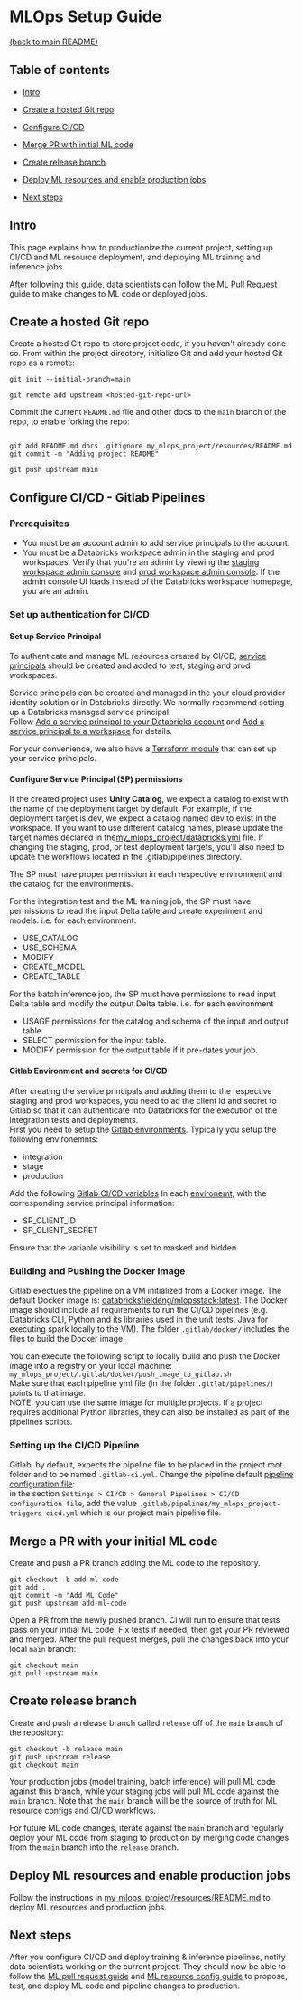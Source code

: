 # MLOps Setup Guide
[(back to main README)](../README.md)

## Table of contents
* [Intro](#intro)
* [Create a hosted Git repo](#create-a-hosted-git-repo)
* [Configure CI/CD](#configure-cicd---gitlab)
* [Merge PR with initial ML code](#merge-a-pr-with-your-initial-ml-code)
* [Create release branch](#create-release-branch)

* [Deploy ML resources and enable production jobs](#deploy-ml-resources-and-enable-production-jobs)
* [Next steps](#next-steps)

## Intro
This page explains how to productionize the current project, setting up CI/CD and
ML resource deployment, and deploying ML training and inference jobs.

After following this guide, data scientists can follow the [ML Pull Request](ml-pull-request.md) guide to make changes to ML code or deployed jobs.

## Create a hosted Git repo
Create a hosted Git repo to store project code, if you haven't already done so. From within the project
directory, initialize Git and add your hosted Git repo as a remote:
```
git init --initial-branch=main
```

```
git remote add upstream <hosted-git-repo-url>
```

Commit the current `README.md` file and other docs to the `main` branch of the repo, to enable forking the repo:
```

git add README.md docs .gitignore my_mlops_project/resources/README.md
git commit -m "Adding project README"

git push upstream main
```


## Configure CI/CD - Gitlab Pipelines

### Prerequisites
* You must be an account admin to add service principals to the account.
* You must be a Databricks workspace admin in the staging and prod workspaces. Verify that you're an admin by viewing the
  [staging workspace admin console](https://your-staging-workspace.cloud.databricks.com#setting/accounts) and
  [prod workspace admin console](https://your-prod-workspace.cloud.databricks.com#setting/accounts). If
  the admin console UI loads instead of the Databricks workspace homepage, you are an admin.

### Set up authentication for CI/CD
#### Set up Service Principal
To authenticate and manage ML resources created by CI/CD, 
[service principals](https://docs.databricks.com/administration-guide/users-groups/service-principals)
should be created and added to test, staging and prod workspaces.

Service principals can be created and managed in the your cloud provider identity solution or in Databricks directly. We normally recommend setting up a Databricks managed service principal.  
Follow [Add a service principal to your Databricks account](https://docs.databricks.com/administration-guide/users-groups/service-principals.html#add-a-service-principal-to-your-databricks-account)
and [Add a service principal to a workspace](https://docs.databricks.com/administration-guide/users-groups/service-principals.html#add-a-service-principal-to-a-workspace)
for details.


For your convenience, we also have a [Terraform module](https://registry.terraform.io/modules/databricks/mlops-aws-project/databricks/latest) that can set up your service principals.


#### Configure Service Principal (SP) permissions 
If the created project uses **Unity Catalog**, we expect a catalog to exist with the name of the deployment target by default. 
For example, if the deployment target is dev, we expect a catalog named dev to exist in the workspace. 
If you want to use different catalog names, please update the target names declared in the[my_mlops_project/databricks.yml](../my_mlops_project/databricks.yml) file.
If changing the staging, prod, or test deployment targets, you'll also need to update the workflows located in the .gitlab/pipelines directory.

The SP must have proper permission in each respective environment and the catalog for the environments.

For the integration test and the ML training job, the SP must have permissions to read the input Delta table and create experiment and models. 
i.e. for each environment:
- USE_CATALOG
- USE_SCHEMA
- MODIFY
- CREATE_MODEL
- CREATE_TABLE

For the batch inference job, the SP must have permissions to read input Delta table and modify the output Delta table. 
i.e. for each environment
- USAGE permissions for the catalog and schema of the input and output table.
- SELECT permission for the input table.
- MODIFY permission for the output table if it pre-dates your job.

#### Gitlab Environment and secrets for CI/CD
After creating the service principals and adding them to the respective staging and prod workspaces,
you need to ad the client id and secret to Gitlab so that it can authenticate into Databricks for the execution of the integration tests and deployments.  
First you need to setup the [Gitlab environments](https://docs.gitlab.com/ee/ci/environments/). Typically you setup the following environemnts:
- integration
- stage
- production  
  
Add the following [Gitlab CI/CD variables](https://docs.gitlab.com/ee/ci/variables/) In each [environemt](https://docs.gitlab.com/ee/ci/environments/index.html#limit-the-environment-scope-of-a-cicd-variable),  with the corresponding service principal information:
- SP_CLIENT_ID
- SP_CLIENT_SECRET  
   
Ensure that the variable visibility is set to masked and hidden.

### Building and Pushing the Docker image
Gitlab exectues the pipeline on a VM initialized from a Docker image.
The default Docker image is: [databricksfieldeng/mlopsstack:latest](https://hub.docker.com/repository/docker/databricksfieldeng/mlopsstack/general). 
The Docker image should include all requirements to run the CI/CD pipelines (e.g. Databricks CLI, Python and its libraries used in the unit tests, Java for executing spark locally to the VM).
The folder `.gitlab/docker/` includes the files to build the Docker image.  
  
You can execute the following script to locally build and push the Docker image into a registry on your local machine:  
`my_mlops_project/.gitlab/docker/push_image_to_gitlab.sh`  
Make sure that each pipeline yml file
(in the folder `.gitlab/pipelines/`) points to that image.  
NOTE: you can use the same image for multiple projects. 
If a project requires additional Python libraries, they can also be installed as part of the pipelines scripts.

### Setting up the CI/CD Pipeline
Gitlab, by default, expects the pipeline file to be placed in the project root folder and to be named `.gitlab-ci.yml`. 
Change the pipeline default [pipeline configuration file](https://docs.gitlab.com/ee/ci/pipelines/settings.html#specify-a-custom-cicd-configuration-file):  
in the section `Settings > CI/CD > General Pipelines > CI/CD configuration file`, 
add the value `.gitlab/pipelines/my_mlops_project-triggers-cicd.yml` which is our project main pipeline file.



## Merge a PR with your initial ML code
Create and push a PR branch adding the ML code to the repository.

```
git checkout -b add-ml-code
git add .
git commit -m "Add ML Code"
git push upstream add-ml-code
```

Open a PR from the newly pushed branch. CI will run to ensure that tests pass
on your initial ML code. Fix tests if needed, then get your PR reviewed and merged.
After the pull request merges, pull the changes back into your local `main`
branch:

```
git checkout main
git pull upstream main
```

## Create release branch
Create and push a release branch called `release` off of the `main` branch of the repository:
```
git checkout -b release main
git push upstream release
git checkout main
```

Your production jobs (model training, batch inference) will pull ML code against this branch, while your staging jobs will pull ML code against the `main` branch. Note that the `main` branch will be the source of truth for ML resource configs and CI/CD workflows.

For future ML code changes, iterate against the `main` branch and regularly deploy your ML code from staging to production by merging code changes from the `main` branch into the `release` branch.

## Deploy ML resources and enable production jobs
Follow the instructions in [my_mlops_project/resources/README.md](../my_mlops_project/resources/README.md) to deploy ML resources
and production jobs.

## Next steps
After you configure CI/CD and deploy training & inference pipelines, notify data scientists working
on the current project. They should now be able to follow the
[ML pull request guide](ml-pull-request.md) and 
[ML resource config guide](../my_mlops_project/resources/README.md)  to propose, test, and deploy
ML code and pipeline changes to production.
